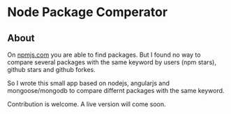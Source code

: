 # Node Package Comperator
## About

On [npmjs.com](https://www.npmjs.com/) you are able to find packages. 
But I found no way to compare several packages with the same keyword by users (npm stars), 
github stars and github forkes.

So I wrote this small app based on nodejs, angularjs and mongoose/mongodb to 
compare differnt packages with the same keyword.

Contribution is welcome. A live version will come soon.
